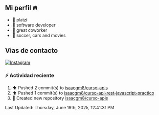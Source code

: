 ## Mi perfil 🔥


- 🔭 platzi
- 🌱 software developer
- 👯 great coworker
- 💬 soccer, cars and movies

## Vias de contacto

[![Instagram](https://img.shields.io/badge/@isaacgm__-%23E4405F?style=for-the-badge&logo=instagram&logoColor=white)](https://www.instagram.com/isaacgm__/)

### :zap: Actividad reciente 
<!--RECENT_ACTIVITY:start-->
1. ⬆️ Pushed 2 commit(s) to [isaacgm8/curso-apis](https://github.com/isaacgm8/curso-apis)<br>
2. ⬆️ Pushed 1 commit(s) to [isaacgm8/curso-api-rest-javascript-practico](https://github.com/isaacgm8/curso-api-rest-javascript-practico)<br>
3. 📔 Created new repository [isaacgm8/curso-apis](https://github.com/isaacgm8/curso-apis)<br>
<!--RECENT_ACTIVITY:end-->
<!--RECENT_ACTIVITY:last_update-->
Last Updated: Thursday, June 19th, 2025, 12:41:31 PM
<!--RECENT_ACTIVITY:last_update_end-->

